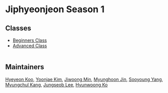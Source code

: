 # Jiphyeonjeon Season 1
## Classes
- [Beginners Class](beginners)
- [Advanced Class](advanced)
<br><br>

## Maintainers
[Hyeyeon Koo](https://github.com/HyeyeonKoo), [Yoonjae Kim](https://github.com/gityunjae), [Jiwoong Min](https://github.com/JejuWayfarer), [Myunghoon Jin](https://github.com/jinmang2), [Sooyoung Yang](https://github.com/aiaaua), [Myungchul Kang](https://github.com/mezcalagave), [Jungseob Lee](https://github.com/js-lee-AI), [Hyunwoong Ko](https://github.com/hyunwoongko)

